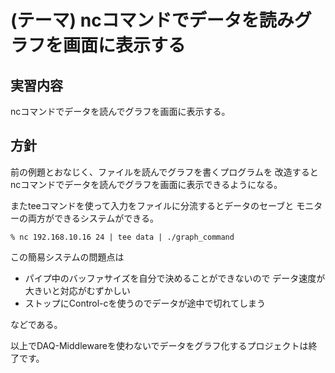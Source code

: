 (テーマ) ncコマンドでデータを読みグラフを画面に表示する
=======================================================

実習内容
--------

ncコマンドでデータを読んでグラフを画面に表示する。

方針
----

前の例題とおなじく、ファイルを読んでグラフを書くプログラムを
改造するとncコマンドでデータを読んでグラフを画面に表示できるようになる。

またteeコマンドを使って入力をファイルに分流するとデータのセーブと
モニターの両方ができるシステムができる。

    % nc 192.168.10.16 24 | tee data | ./graph_command

この簡易システムの問題点は

- パイプ中のバッファサイズを自分で決めることができないので
  データ速度が大きいと対応がむずかしい
- ストップにControl-cを使うのでデータが途中で切れてしまう

などである。

以上でDAQ-Middlewareを使わないでデータをグラフ化するプロジェクトは終了です。
